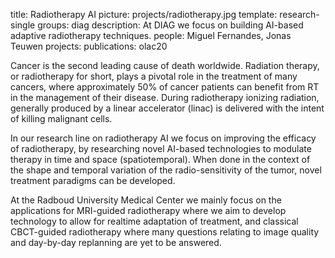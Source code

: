 title: Radiotherapy AI
picture: projects/radiotherapy.jpg
template: research-single
groups: diag
description: At DIAG we focus on building AI-based adaptive radiotherapy techniques.
people: Miguel Fernandes, Jonas Teuwen
projects:
publications: olac20

Cancer is the second leading cause of death worldwide. Radiation therapy, or radiotherapy for short, plays a pivotal role in the treatment of many cancers, where approximately 50% of cancer patients can benefit from RT in the management of their disease. During radiotherapy ionizing radiation, generally produced by a linear accelerator (linac) is delivered with the intent of killing malignant cells.

In our research line on radiotherapy AI we focus on improving the efficacy of radiotherapy, by researching novel AI-based technologies to modulate therapy in time and space (spatiotemporal). When done in the context of the shape and temporal variation of the radio-sensitivity of the tumor, novel treatment paradigms can be developed.

At the Radboud University Medical Center we mainly focus on the applications for MRI-guided radiotherapy where we aim to develop technology to allow for realtime adaptation of treatment, and classical CBCT-guided radiotherapy where many questions relating to image quality and day-by-day replanning are yet to be answered.
